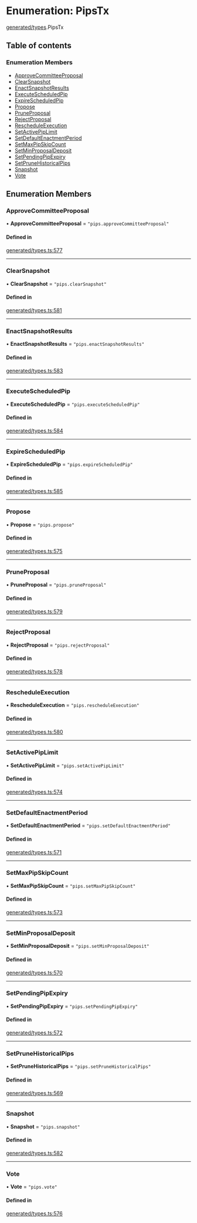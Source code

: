 # Enumeration: PipsTx

[generated/types](../wiki/generated.types).PipsTx

## Table of contents

### Enumeration Members

- [ApproveCommitteeProposal](../wiki/generated.types.PipsTx#approvecommitteeproposal)
- [ClearSnapshot](../wiki/generated.types.PipsTx#clearsnapshot)
- [EnactSnapshotResults](../wiki/generated.types.PipsTx#enactsnapshotresults)
- [ExecuteScheduledPip](../wiki/generated.types.PipsTx#executescheduledpip)
- [ExpireScheduledPip](../wiki/generated.types.PipsTx#expirescheduledpip)
- [Propose](../wiki/generated.types.PipsTx#propose)
- [PruneProposal](../wiki/generated.types.PipsTx#pruneproposal)
- [RejectProposal](../wiki/generated.types.PipsTx#rejectproposal)
- [RescheduleExecution](../wiki/generated.types.PipsTx#rescheduleexecution)
- [SetActivePipLimit](../wiki/generated.types.PipsTx#setactivepiplimit)
- [SetDefaultEnactmentPeriod](../wiki/generated.types.PipsTx#setdefaultenactmentperiod)
- [SetMaxPipSkipCount](../wiki/generated.types.PipsTx#setmaxpipskipcount)
- [SetMinProposalDeposit](../wiki/generated.types.PipsTx#setminproposaldeposit)
- [SetPendingPipExpiry](../wiki/generated.types.PipsTx#setpendingpipexpiry)
- [SetPruneHistoricalPips](../wiki/generated.types.PipsTx#setprunehistoricalpips)
- [Snapshot](../wiki/generated.types.PipsTx#snapshot)
- [Vote](../wiki/generated.types.PipsTx#vote)

## Enumeration Members

### ApproveCommitteeProposal

• **ApproveCommitteeProposal** = ``"pips.approveCommitteeProposal"``

#### Defined in

[generated/types.ts:577](https://github.com/PolymathNetwork/polymesh-sdk/blob/c37bc05d/src/generated/types.ts#L577)

___

### ClearSnapshot

• **ClearSnapshot** = ``"pips.clearSnapshot"``

#### Defined in

[generated/types.ts:581](https://github.com/PolymathNetwork/polymesh-sdk/blob/c37bc05d/src/generated/types.ts#L581)

___

### EnactSnapshotResults

• **EnactSnapshotResults** = ``"pips.enactSnapshotResults"``

#### Defined in

[generated/types.ts:583](https://github.com/PolymathNetwork/polymesh-sdk/blob/c37bc05d/src/generated/types.ts#L583)

___

### ExecuteScheduledPip

• **ExecuteScheduledPip** = ``"pips.executeScheduledPip"``

#### Defined in

[generated/types.ts:584](https://github.com/PolymathNetwork/polymesh-sdk/blob/c37bc05d/src/generated/types.ts#L584)

___

### ExpireScheduledPip

• **ExpireScheduledPip** = ``"pips.expireScheduledPip"``

#### Defined in

[generated/types.ts:585](https://github.com/PolymathNetwork/polymesh-sdk/blob/c37bc05d/src/generated/types.ts#L585)

___

### Propose

• **Propose** = ``"pips.propose"``

#### Defined in

[generated/types.ts:575](https://github.com/PolymathNetwork/polymesh-sdk/blob/c37bc05d/src/generated/types.ts#L575)

___

### PruneProposal

• **PruneProposal** = ``"pips.pruneProposal"``

#### Defined in

[generated/types.ts:579](https://github.com/PolymathNetwork/polymesh-sdk/blob/c37bc05d/src/generated/types.ts#L579)

___

### RejectProposal

• **RejectProposal** = ``"pips.rejectProposal"``

#### Defined in

[generated/types.ts:578](https://github.com/PolymathNetwork/polymesh-sdk/blob/c37bc05d/src/generated/types.ts#L578)

___

### RescheduleExecution

• **RescheduleExecution** = ``"pips.rescheduleExecution"``

#### Defined in

[generated/types.ts:580](https://github.com/PolymathNetwork/polymesh-sdk/blob/c37bc05d/src/generated/types.ts#L580)

___

### SetActivePipLimit

• **SetActivePipLimit** = ``"pips.setActivePipLimit"``

#### Defined in

[generated/types.ts:574](https://github.com/PolymathNetwork/polymesh-sdk/blob/c37bc05d/src/generated/types.ts#L574)

___

### SetDefaultEnactmentPeriod

• **SetDefaultEnactmentPeriod** = ``"pips.setDefaultEnactmentPeriod"``

#### Defined in

[generated/types.ts:571](https://github.com/PolymathNetwork/polymesh-sdk/blob/c37bc05d/src/generated/types.ts#L571)

___

### SetMaxPipSkipCount

• **SetMaxPipSkipCount** = ``"pips.setMaxPipSkipCount"``

#### Defined in

[generated/types.ts:573](https://github.com/PolymathNetwork/polymesh-sdk/blob/c37bc05d/src/generated/types.ts#L573)

___

### SetMinProposalDeposit

• **SetMinProposalDeposit** = ``"pips.setMinProposalDeposit"``

#### Defined in

[generated/types.ts:570](https://github.com/PolymathNetwork/polymesh-sdk/blob/c37bc05d/src/generated/types.ts#L570)

___

### SetPendingPipExpiry

• **SetPendingPipExpiry** = ``"pips.setPendingPipExpiry"``

#### Defined in

[generated/types.ts:572](https://github.com/PolymathNetwork/polymesh-sdk/blob/c37bc05d/src/generated/types.ts#L572)

___

### SetPruneHistoricalPips

• **SetPruneHistoricalPips** = ``"pips.setPruneHistoricalPips"``

#### Defined in

[generated/types.ts:569](https://github.com/PolymathNetwork/polymesh-sdk/blob/c37bc05d/src/generated/types.ts#L569)

___

### Snapshot

• **Snapshot** = ``"pips.snapshot"``

#### Defined in

[generated/types.ts:582](https://github.com/PolymathNetwork/polymesh-sdk/blob/c37bc05d/src/generated/types.ts#L582)

___

### Vote

• **Vote** = ``"pips.vote"``

#### Defined in

[generated/types.ts:576](https://github.com/PolymathNetwork/polymesh-sdk/blob/c37bc05d/src/generated/types.ts#L576)

